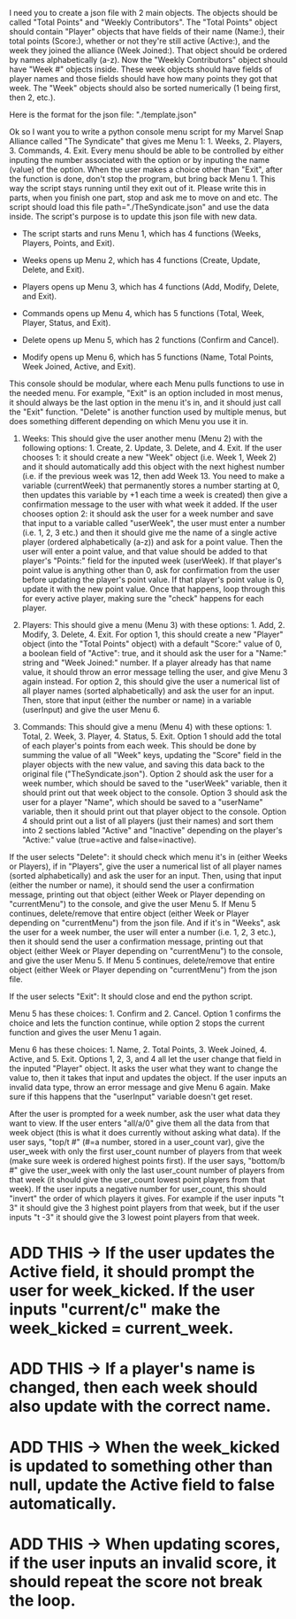 I need you to create a json file with 2 main objects. The objects should be called "Total Points" and "Weekly Contributors". The "Total Points" object should contain "Player" objects that have fields of their name (Name:), their total points (Score:), whether or not they're still active (Active:), and the week they joined the alliance (Week Joined:). That object should be ordered by names alphabetically (a-z). Now the "Weekly Contributors" object should have "Week #" objects inside. These week objects should have fields of player names and those fields should have how many points they got that week. The "Week" objects should also be sorted numerically (1 being first, then 2, etc.).

Here is the format for the json file: "./template.json"

Ok so I want you to write a python console menu script for my Marvel Snap Alliance called "The Syndicate" that gives me Menu 1: 1. Weeks, 2. Players, 3. Commands, 4. Exit. Every menu should be able to be controlled by either inputing the number associated with the option or by inputing the name (value) of the option. When the user makes a choice other than "Exit", after the function is done, don't stop the program, but bring back Menu 1. This way the script stays running until they exit out of it. Please write this in parts, when you finish one part, stop and ask me to move on and etc. The script should load this file path="./TheSyndicate.json" and use the data inside. The script's purpose is to update this json file with new data.

- The script starts and runs Menu 1, which has 4 functions (Weeks, Players, Points, and Exit).

- Weeks opens up Menu 2, which has 4 functions (Create, Update, Delete, and Exit).

- Players opens up Menu 3, which has 4 functions (Add, Modify, Delete, and Exit).

- Commands opens up Menu 4, which has 5 functions (Total, Week, Player, Status, and Exit).

- Delete opens up Menu 5, which has 2 functions (Confirm and Cancel).

- Modify opens up Menu 6, which has 5 functions (Name, Total Points, Week Joined, Active, and Exit).

This console should be modular, where each Menu pulls functions to use in the needed menu. For example, "Exit" is an option included in most menus, it should always be the last option in the menu it's in, and it should just call the "Exit" function. "Delete" is another function used by multiple menus, but does something different depending on which Menu you use it in.

1. Weeks: This should give the user another menu (Menu 2) with the following options: 1. Create, 2. Update, 3. Delete, and 4. Exit. If the user chooses 1: it should create a new "Week" object (i.e. Week 1, Week 2) and it should automatically add this object with the next highest number (i.e. if the previous week was 12, then add Week 13. You need to make a variable (currentWeek) that permanently stores a number starting at 0, then updates this variable by +1 each time a week is created) then give a confirmation message to the user with what week it added. If the user chooses option 2: it should ask the user for a week number and save that input to a variable called "userWeek", the user must enter a number (i.e. 1, 2, 3 etc.) and then it should give me the name of a single active player (ordered alphabetically (a-z)) and ask for a point value. Then the user will enter a point value, and that value should be added to that player's "Points:" field for the inputed week (userWeek). If that player's point value is anything other than 0, ask for confirmation from the user before updating the player's point value. If that player's point value is 0, update it with the new point value. Once that happens, loop through this for every active player, making sure the "check" happens for each player.

2. Players: This should give a menu (Menu 3) with these options: 1. Add, 2. Modify, 3. Delete, 4. Exit. For option 1, this should create a new "Player" object (into the "Total Points" object) with a default "Score:" value of 0, a boolean field of "Active": true, and it should ask the user for a "Name:" string and "Week Joined:" number. If a player already has that name value, it should throw an error message telling the user, and give Menu 3 again instead. For option 2, this should give the user a numerical list of all player names (sorted alphabetically) and ask the user for an input. Then, store that input (either the number or name) in a variable (userInput) and give the user Menu 6.

3. Commands: This should give a menu (Menu 4) with these options: 1. Total, 2. Week, 3. Player, 4. Status, 5. Exit. Option 1 should add the total of each player's points from each week. This should be done by summing the value of all "Week" keys, updating the "Score" field in the player objects with the new value, and saving this data back to the original file ("TheSyndicate.json"). Option 2 should ask the user for a week number, which should be saved to the "userWeek" variable, then it should print out that week object to the console. Option 3 should ask the user for a player "Name", which should be saved to a "userName" variable, then it should print out that player object to the console. Option 4 should print out a list of all players (just their names) and sort them into 2 sections labled "Active" and "Inactive" depending on the player's "Active:" value (true=active and false=inactive).

If the user selects "Delete": it should check which menu it's in (either Weeks or Players), if in "Players", give the user a numerical list of all player names (sorted alphabetically) and ask the user for an input. Then, using that input (either the number or name), it should send the user a confirmation message, printing out that object (either Week or Player depending on "currentMenu") to the console, and give the user Menu 5. If Menu 5 continues, delete/remove that entire object (either Week or Player depending on "currentMenu") from the json file. And if it's in "Weeks", ask the user for a week number, the user will enter a number (i.e. 1, 2, 3 etc.), then it should send the user a confirmation message, printing out that object (either Week or Player depending on "currentMenu") to the console, and give the user Menu 5. If Menu 5 continues, delete/remove that entire object (either Week or Player depending on "currentMenu") from the json file.

If the user selects "Exit": It should close and end the python script.

Menu 5 has these choices: 1. Confirm and 2. Cancel. Option 1 confirms the choice and lets the function continue, while option 2 stops the current function and gives the user Menu 1 again.

Menu 6 has these choices: 1. Name, 2. Total Points, 3. Week Joined, 4. Active, and 5. Exit. Options 1, 2, 3, and 4 all let the user change that field in the inputed "Player" object. It asks the user what they want to change the value to, then it takes that input and updates the object. If the user inputs an invalid data type, throw an error message and give Menu 6 again. Make sure if this happens that the "userInput" variable doesn't get reset.

After the user is prompted for a week number, ask the user what data they want to view. If the user enters "all/a/0" give them all the data from that week object (this is what it does currently without asking what data). If the user says, "top/t #" (#=a number, stored in a user_count var), give the user_week with only the first user_count number of players from that week (make sure week is ordered highest points first). If the user says, "bottom/b #" give the user_week with only the last user_count number of players from that week (it should give the user_count lowest point players from that week). If the user inputs a negative number for user_count, this should "invert" the order of which players it gives. For example if the user inputs "t 3" it should give the 3 highest point players from that week, but if the user inputs "t -3" it should give the 3 lowest point players from that week.

# ADD THIS -> If the user updates the Active field, it should prompt the user for week_kicked. If the user inputs "current/c" make the week_kicked = current_week.

# ADD THIS -> If a player's name is changed, then each week should also update with the correct name.

# ADD THIS -> When the week_kicked is updated to something other than null, update the Active field to false automatically.

# ADD THIS -> When updating scores, if the user inputs an invalid score, it should repeat the score not break the loop.
